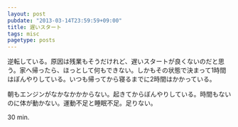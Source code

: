 ```yaml
---
layout: post
pubdate: "2013-03-14T23:59:59+09:00"
title: 遅いスタート
tags: misc
pagetype: posts
---
```

逆転している。原因は残業もそうだけれど、遅いスタートが良くないのだと思う。家へ帰ったら、ほっとして何もできない。しかもその状態で決まって1時間はぼんやりしている。いつも帰ってから寝るまでに2時間はかかっている。

朝もエンジンがなかなかかからない。起きてからぼんやりしている。時間もないのに体が動かない。運動不足と睡眠不足。足りない。

30 min.
